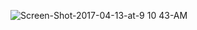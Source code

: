 ![Screen-Shot-2017-04-13-at-9 10 43-AM](https://user-images.githubusercontent.com/60923869/91076435-22e4fa00-e65d-11ea-990a-9c0b7d6a403f.png)

